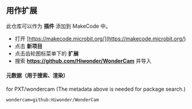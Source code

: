 

## 用作扩展

此仓库可以作为 **插件** 添加到 MakeCode 中。

* 打开 [https://makecode.microbit.org/](https://makecode.microbit.org/)
* 点击 **新项目**
* 点击齿轮图标菜单下的 **扩展**
* 搜索 **https://github.com/Hiwonder/WonderCam** 并导入


#### 元数据（用于搜索、渲染）

for PXT/wondercam
(The metadata above is needed for package search.)

```package
wondercam=github:Hiwonder/WonderCam
```
